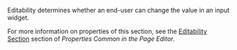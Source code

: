 <p>
Editability determines whether an end-user can change the value in an input widget.

For more information on properties of this section, see the [Editability Section](common-widget-properties#editability) section of *Properties Common in the Page Editor*. 
